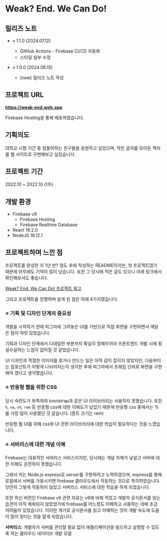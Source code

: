 # Weak? End. We Can Do!

## 릴리즈 노트

- v 1.1.0 (2024.07.12)
  - GitHub Actions - Firebase CI/CD 자동화
  - 스타일 일부 수정

- v 1.0.0 (2024.06.15)
  - (new) 릴리즈 노트 작성

## 프로젝트 URL

**https://weak-end.web.app**

Firebase Hosting을 통해 배포하였습니다.

## 기획의도

대학교 시험 기간 중 힘들어하는 친구들을 응원하고 싶었으며,
작은 글귀를 모아둔 책자를 웹 사이트로 구현해보고 싶었습니다.

## 프로젝트 기간
2022.10 ~ 2022.10 (1주)

## 개발 환경

- Firebase v9
    - Firebase Hosting
    - Firebase Realtime Database
- React 18.2.0
- NodeJS 18.12.1

## 프로젝트하며 느낀 점

프로젝트를 완성한 지 1년 반? 정도 후에 작성하는 README이지만,
첫 프로젝트였기 때문에 아무래도 기억이 많이 남습니다.
또한 그 당시에 적은 글도 있으니 아래 링크에서 확인해보셔도 좋습니다.

[Weak? End. We Can Do! 프로젝트 회고](https://blog.naver.com/kia546/222902760512)

그리고 프로젝트를 진행하며 알게 된 점은 아래 4가지였습니다.

### ⭐ 기획 및 디자인 단계의 중요성

개발을 시작하기 전에 피그마에 그려놓은 UI를 기반으로 직접 화면을 구현하면서 깨달은 점이 여럿 있었습니다.

기획과 디자인 단계에서 디테일한 부분까지 확실히 정해두어야 프론트엔드 개발 시에 횡설수설하는 느낌이 없어질 것 같았습니다.

UI 디자인과 적절한 이미지를 찾거나 만드는 일은 아직 감이 잡히지 않았지만, 다음부터는 컴포넌트가 어떻게 나뉘어지는지 생각한 후에 피그마에서 프레임 단위로 화면을 구현해야 겠다고 생각했습니다.

### ⭐ 반응형 웹을 위한 CSS

당시 숙련도가 부족하여 bootstrap과 같은 UI 라이브러리는 사용하지 못했습니다.
또한 `%`, `vw`, `vh`, `rem` 등 반응형 css에 대한 이해도가 낮았기 때문에 반응형 css 중에서는 %를 가장 많이 사용했던 것 같습니다. (폰트 크기는 rem)

반응형 웹 UI를 위해 css와 UI 관련 라이브러리에 대한 학습이 필요하다는 것을 느꼈습니다.

### ⭐ 서버리스에 대한 개념 이해

Firebase는 대표적인 서버리스 서비스이지만, 당시에는 개념 자체가 낯설고 서버에 대한 이해도 온전하지 못했습니다.

그래서 저는 Node.js express로 server를 구현하려고 노력하였으며, express를 통해 로컬에서 서버를 가동시키면 firebase 클라우드에서 작동하는 것으로 착각하였습니다. 당연히 그렇게 작동하지 않았고 서버리스 서비스에 대한 학습을 하게 되었습니다.

또한 최신 버전인 Firebase v9 관련 자료는 v8에 비해 적었고 개발자 공식문서를 읽는 습관이 아직 체화되지 않았었기에 firebase를 어느정도 이해하고 사용하는 데에 조금 어려움이 있었습니다. 이러한 계기로 공식문서를 읽고 이해하는 것이 개발 속도에 도움이 많이 된다는 것을 알게 되었습니다.

**서버리스**: 개발자가 서버를 관리할 필요 없이 애플리케이션을 빌드하고 실행할 수 있도록 하는 클라우드 네이티브 개발 모델
